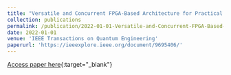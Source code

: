 ```yaml
---
title: "Versatile and Concurrent FPGA-Based Architecture for Practical Quantum Communication Systems"
collection: publications
permalink: /publication/2022-01-01-Versatile-and-Concurrent-FPGA-Based-Architecture-for-Practical-Quantum-Communication-Systems
date: 2022-01-01
venue: 'IEEE Transactions on Quantum Engineering'
paperurl: 'https://ieeexplore.ieee.org/document/9695406/'
---
```

[Access paper here](https://ieeexplore.ieee.org/document/9695406/){:target="_blank"}
